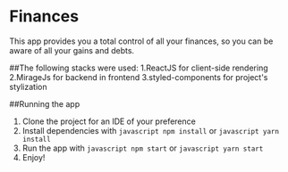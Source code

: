 # Finances

This app provides you a total control of all your finances, so you can be aware of all your gains and debts. 

##The following stacks were used:
 1.ReactJS for client-side rendering
 2.MirageJs for backend in frontend
 3.styled-components for project's stylization  

##Running the app

1. Clone the project for an IDE of your preference
2. Install dependencies with ```javascript npm install``` or  ```javascript yarn install```
3. Run the app with ```javascript npm start``` or  ```javascript yarn start```
4. Enjoy!

